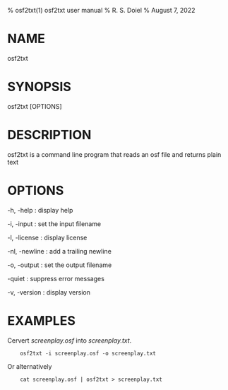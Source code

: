 % osf2txt(1) osf2txt user manual
% R. S. Doiel
% August 7, 2022

# NAME

osf2txt

# SYNOPSIS

osf2txt [OPTIONS]

# DESCRIPTION

osf2txt is a command line program that reads an osf file
and returns plain text


# OPTIONS

-h, -help
: display help

-i, -input
: set the input filename

-l, -license
: display license

-nl, -newline
: add a trailing newline

-o, -output
: set the output filename

-quiet
: suppress error messages

-v, -version
: display version


# EXAMPLES

Cervert *screenplay.osf* into *screenplay.txt*.

~~~shell
    osf2txt -i screenplay.osf -o screenplay.txt
~~~

Or alternatively

~~~shell
    cat screenplay.osf | osf2txt > screenplay.txt
~~~



